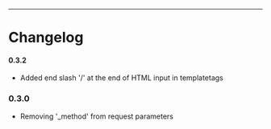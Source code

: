 ----------------------------

# Changelog

#### 0.3.2

* Added end slash '/' at the end of HTML input in templatetags

### 0.3.0

* Removing '_method' from request parameters
